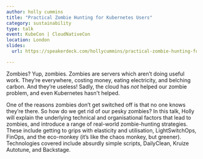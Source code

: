 ```yaml
---
author: holly cummins
title: "Practical Zombie Hunting for Kubernetes Users"
category: sustainability
type: talk
event: KubeCon | CloudNativeCon
location: London
slides:
  url: https://speakerdeck.com/hollycummins/practical-zombie-hunting-for-kubernetes-users

---
```


Zombies? Yup, zombies. Zombies are servers which aren’t doing useful work. They’re everywhere, costing money, eating electricity, and belching carbon. And they’re useless! Sadly, the cloud has *not* helped our zombie problem, and even Kubernetes hasn't helped.

One of the reasons zombies don’t get switched off is that no one knows they’re there. So how do we get rid of our pesky zombies? In this talk, Holly will explain the underlying technical and organisational factors that lead to zombies, and introduce a range of real-world zombie-hunting strategies. These include getting to grips with elasticity and utilisation, LightSwitchOps, FinOps, and the eco-monkey (it’s like the chaos monkey, but greener). Technologies covered include absurdly simple scripts, DailyClean, Kruize Autotune, and Backstage. 